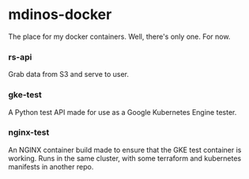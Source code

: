# mdinos-docker

The place for my docker containers. Well, there's only one. For now.

### rs-api

Grab data from S3 and serve to user.

### gke-test

A Python test API made for use as a Google Kubernetes Engine tester.

### nginx-test

An NGINX container build made to ensure that the GKE test container is working. Runs in the same cluster, with some terraform and kubernetes manifests in another repo.


